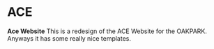 # ACE
**Ace Website**
This is a redesign of the ACE Website for the OAKPARK. Anyways it has some really nice templates.
